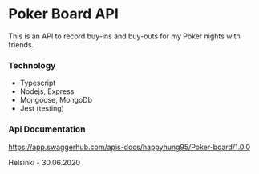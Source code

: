 # Poker Board API

This is an API to record buy-ins and buy-outs for my Poker nights with friends.

### Technology
* Typescript
* Nodejs, Express
* Mongoose, MongoDb
* Jest (testing)

### Api Documentation
https://app.swaggerhub.com/apis-docs/happyhung95/Poker-board/1.0.0

Helsinki - 30.06.2020